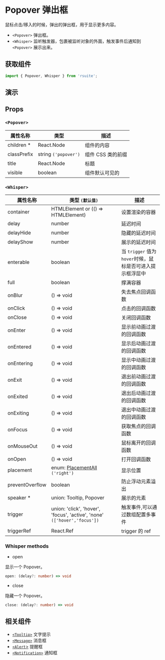 # Popover 弹出框

鼠标点击/移入的时候，弹出的弹出框，用于显示更多内容。

- `<Popover>` 弹出框。
- `<Whisper>` 监听触发器，包裹被监听对象的外面，触发事件后通知到 `<Popover>` 展示出来。

## 获取组件

```js
import { Popover, Whisper } from 'rsuite';
```

## 演示

<!--{demo}-->

## Props

### `<Popover>`

| 属性名称    | 类型                 | 描述              |
| ----------- | -------------------- | ----------------- |
| children \* | React.Node           | 组件的内容        |
| classPrefix | string `('popover')` | 组件 CSS 类的前缀 |
| title       | React.Node           | 标题              |
| visible     | boolean              | 组件默认可见的    |

### `<Whisper>`

| 属性名称        | 类型 `(默认值)`                                                          | 描述                                                      |
| --------------- | ------------------------------------------------------------------------ | --------------------------------------------------------- |
| container       | HTMLElement or (() => HTMLElement)                                       | 设置渲染的容器                                            |
| delay           | number                                                                   | 延迟时间                                                  |
| delayHide       | number                                                                   | 隐藏的延迟时间                                            |
| delayShow       | number                                                                   | 展示的延迟时间                                            |
| enterable       | boolean                                                                  | 当 `trigger` 值为 `hover`时候，鼠标是否可进入提示框浮层中 |
| full            | boolean                                                                  | 撑满容器                                                  |
| onBlur          | () => void                                                               | 失去焦点回调函数                                          |
| onClick         | () => void                                                               | 点击的回调函数                                            |
| onClose         | () => void                                                               | 关闭回调函数                                              |
| onEnter         | () => void                                                               | 显示前动画过渡的回调函数                                  |
| onEntered       | () => void                                                               | 显示后动画过渡的回调函数                                  |
| onEntering      | () => void                                                               | 显示中动画过渡的回调函数                                  |
| onExit          | () => void                                                               | 退出前动画过渡的回调函数                                  |
| onExited        | () => void                                                               | 退出后动画过渡的回调函数                                  |
| onExiting       | () => void                                                               | 退出中动画过渡的回调函数                                  |
| onFocus         | () => void                                                               | 获取焦点的回调函数                                        |
| onMouseOut      | () => void                                                               | 鼠标离开的回调函数                                        |
| onOpen          | () => void                                                               | 打开回调函数                                              |
| placement       | enum: [PlacementAll](#types) `('right')`                                 | 显示位置                                                  |
| preventOverflow | boolean                                                                  | 防止浮动元素溢出                                          |
| speaker \*      | union: Tooltip, Popover                                                  | 展示的元素                                                |
| trigger         | union: 'click', 'hover', 'focus', 'active', 'none' `(['hover','focus'])` | 触发事件,可以通过数组配置多事件                           |
| triggerRef      | React.Ref                                                                | trigger 的 ref                                            |

### Whisper methods

- open

显示一个 Popover。

```ts
open: (delay?: number) => void
```

- close

隐藏一个 Popover。

```ts
close: (delay?: number) => void
```

## 相关组件

- [`<Tooltip>`](./tooltip) 文字提示
- [`<Message>`](./message) 消息框
- [`<Alert`>](./alert) 提醒框
- [`<Notification>`](./notification) 通知框
